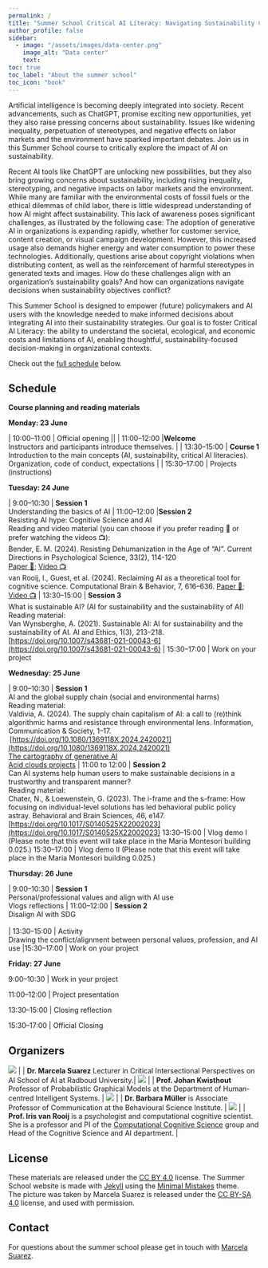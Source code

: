 ```yaml
---
permalink: /
title: "Summer School Critical AI Literacy: Navigating Sustainability Challenges "
author_profile: false
sidebar:
  - image: "/assets/images/data-center.png"
    image_alt: "Data center"
    text: 
toc: true
toc_label: "About the summer school"
toc_icon: "book"
---
```


Artificial intelligence is becoming deeply integrated into society. Recent advancements, such as ChatGPT, promise exciting new opportunities, yet they also raise pressing concerns about sustainability. Issues like widening inequality, perpetuation of stereotypes, and negative effects on labor markets and the environment have sparked important debates. Join us in this Summer School course to critically explore the impact of AI on sustainability. 
 
Recent AI tools like ChatGPT are unlocking new possibilities, but they also bring growing concerns about sustainability, including rising inequality, stereotyping, and negative impacts on labor markets and the environment. While many are familiar with the environmental costs of fossil fuels or the ethical dilemmas of child labor, there is little widespread understanding of how AI might affect sustainability. This lack of awareness poses significant challenges, as illustrated by the following case: 
The adoption of generative AI in organizations is expanding rapidly, whether for customer service, content creation, or visual campaign development. However, this increased usage also demands higher energy and water consumption to power these technologies. Additionally, questions arise about copyright violations when distributing content, as well as the reinforcement of harmful stereotypes in generated texts and images. How do these challenges align with an organization’s sustainability goals? And how can organizations navigate decisions when sustainability objectives conflict? 
 
This Summer School is designed to empower (future) policymakers and AI users with the knowledge needed to make informed decisions about integrating AI into their sustainability strategies. Our goal is to foster Critical AI Literacy: the ability to understand the societal, ecological, and economic costs and limitations of AI, enabling thoughtful, sustainability-focused decision-making in organizational contexts. 

Check out the [full schedule](#schedule) below. 


## Schedule

**Course planning and reading materials** 
 
**Monday: 23 June** 

| 10:00–11:00 | Official opening || 
| 11:00–12:00 |**Welcome** <br> Instructors and participants introduce themselves. |
| 13:30–15:00 | **Course 1**  <br> Introduction to the main concepts (AI, sustainability, critical AI literacies). Organization, code of conduct, expectations |
| 15:30–17:00 | Projects (instructions) 



**Tuesday: 24 June** 

| 9:00–10:30 | **Session 1** <br> Understanding the basics of AI 
| 11:00–12:00 |**Session 2** <br> Resisting AI hype: Cognitive Science and AI <br> Reading and video material (you can choose if you prefer reading :page_facing_up: or prefer watching the videos :tv:): <br> Bender, E. M. (2024). Resisting Dehumanization in the Age of “AI”. Current Directions in Psychological Science, 33(2), 114-120 <br>[Paper :page_facing_up:](https://journals.sagepub.com/doi/10.1177/09637214231217286); [Video :tv:](https://www.youtube.com/watch?v=wuU-5rGPbyg) <br> van Rooij, I., Guest, et al. (2024). Reclaiming AI as a theoretical tool for cognitive science. Computational Brain & Behavior, 7, 616–636. [Paper :page_facing_up:](https://doi.org/10.1007/s42113-024-00217-5); [Video :tv:](https://www.youtube.com/watch?v=WrwNPVTjJpo)
| 13:30–15:00 | **Session 3** <br>What is sustainable AI? (AI for sustainability and the sustainability of AI) <br> Reading material: <br> Van Wynsberghe, A. (2021). Sustainable AI: AI for sustainability and the sustainability of AI. AI and Ethics, 1(3), 213–218. [https://doi.org/10.1007/s43681-021-00043-6](https://doi.org/10.1007/s43681-021-00043-6)
| 15:30–17:00 | Work on your project 



**Wednesday: 25 June** 
 
| 9:00–10:30 | **Session 1** <br> AI and the global supply chain (social and environmental harms) <br> Reading material: <br> Valdivia, A. (2024). The supply chain capitalism of AI: a call to (re)think algorithmic harms and resistance through environmental lens. Information, Communication & Society, 1–17.  [https://doi.org/10.1080/1369118X.2024.2420021](https://doi.org/10.1080/1369118X.2024.2420021) <br>[The cartography of generative AI](https://cartography-of-generative-ai.net) <br> [Acid clouds projects](https://acidclouds.org/#evelyn_austin)
| 11:00 to 12:00 | **Session 2** <br> Can AI systems help human users to make sustainable decisions in a trustworthy and transparent manner? <br> Reading material: <br> Chater, N., & Loewenstein, G. (2023). The i-frame and the s-frame: How focusing on individual-level solutions has led behavioral public policy astray. Behavioral and Brain Sciences, 46, e147. [https://doi.org/10.1017/S0140525X22002023](https://doi.org/10.1017/S0140525X22002023)
13:30–15:00 | Vlog demo I (Please note that this event will take place in the Maria Montesori building 0.025.)
15:30–17:00 | Vlog demo II (Please note that this event will take place in the Maria Montesori building 0.025.)
 
**Thursday: 26 June** 
 
| 9:00–10:30 | **Session 1** <br> Personal/professional values and align with AI use <br>Vlogs reflections 
| 11:00–12:00 | **Session 2** <br>Disalign AI with SDG <br>   
| 13:30–15:00  | Activity <br> Drawing the conflict/alignment between personal values, profession, and AI use 
|15:30–17:00 | Work on your project 

 
 
**Friday: 27 June** 
 
9:00–10:30 | Work in your project 
 
11:00–12:00 | Project presentation 
 
13:30–15:00 | Closing reflection 
 
15:30–17:00 | Official Closing 
 


## Organizers


![](/assets/images/Suarez.jpg) | | **Dr. Marcela Suarez** Lecturer in Critical Intersectional Perspectives on AI School of AI at Radboud University.| 
![](/assets/images/Kwisthout.png) | | **Prof. Johan Kwisthout** Professor of Probabilistic Graphical Models at the Department of Human-centred Intelligent Systems. | 
![](assets/images/Mueller.png) | | **Dr. Barbara Müller** is Associate Professor of Communication at the Behavioural Science Institute. | 
![](/assets/images/Iris.webp) | | **Prof. Iris van Rooij** is a psychologist and computational cognitive scientist. She is a professor and PI of the [Computational Cognitive Science](https://www.ru.nl/en/departments/donders-centre-for-cognition/computational-cognitive-science) group and Head of the Cognitive Science and AI department. |



## License

These materials are released under the [CC BY 4.0](https://creativecommons.org/licenses/by/4.0/) license. The Summer School website is made with [Jekyll](https://jekyllrb.com) using the [Minimal Mistakes](https://mmistakes.github.io/minimal-mistakes) theme.  
The picture was taken by Marcela Suarez is released under the [CC BY-SA 4.0](https://creativecommons.org/licenses/by-sa/4.0/) license, and used with permission.

## Contact

For questions about the summer school please get in touch with [Marcela Suarez](mailto:marcela.suarezestrada@ru.nl).
